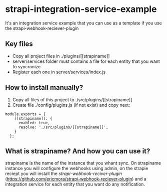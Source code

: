 # strapi-integration-service-example
It's an integration service example that you can use as a template if you use the strapi-webhook-reciever-plugin

## Key files
* Copy all project files in ./plugins/[[strapiname]]
* server/services folder must contains a file for each entity that you want to syncronize
* Register each one in server/services/index.js

## How to install manually?
1. Copy all files of this project to ./src/plugins/[[strapiname]]
2. Create file ./config/plugins.js (if not exist) and copy next:

```
module.exports = {
    [[strapiname]]: {
      enabled: true,
      resolve: './src/plugins/[[strapiname]]',
    }
  };
```
## What is strapiname? And how you can use it?
strapiname is the name of the instance that you whant sync. On strapiname instance you will configure the webhooks using admin, on the strapie reciept you will install the *strapi-webhook-reciver-plugin* (https://github.com/ericmora/strapi-webhook-reciever-plugin) and a integration service for each entity that you want do any notification.